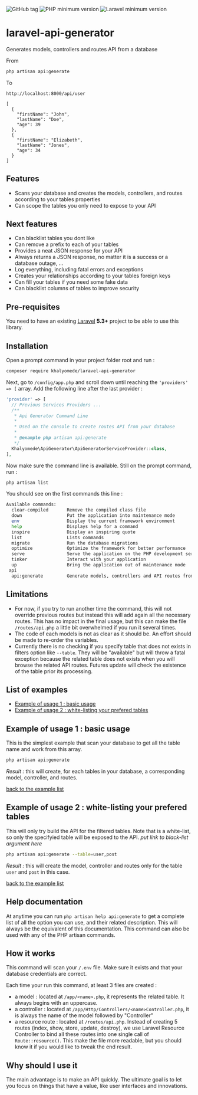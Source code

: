 ![GitHub tag](https://img.shields.io/github/tag/khalyomede/laravel-api-generator.svg)
![PHP minimum version](https://img.shields.io/badge/php-%3E%3D5.3.0-blue.svg)
![Laravel minimum version](https://img.shields.io/badge/laravel-%3E%3D5.3.0-orange.svg)

# laravel-api-generator
Generates models, controllers and routes API from a database

From

```bash
php artisan api:generate
```

To

```
http://localhost:8000/api/user
```
```
[
  {
    "firstName": "John",
    "lastName": "Doe",
    "age": 39
  },
  {
    "firstName": "Elizabeth",
    "lastName": "Jones",
    "age": 34
  }
]
```

## Features
- Scans your database and creates the models, controllers, and routes according to your tables properties
- Can scope the tables you only need to expose to your API

## Next features
- Can blacklist tables you dont like
- Can remove a prefix to each of your tables
- Provides a neat JSON response for your API
- Always returns a JSON response, no matter it is a success or a database outage, ...
- Log everything, including fatal errors and exceptions
- Creates your relationships according to your tables foreign keys
- Can fill your tables if you need some fake data
- Can blacklist columns of tables to improve security

## Pre-requisites
You need to have an existing [Laravel](https://laravel.com/) **5.3+** project to be able to use this library.

## Installation
Open a prompt command in your project folder root and run :
```bash
composer require khalyomede/laravel-api-generator
```
Next, go to `/config/app.php` and scroll down until reaching the `'providers' => [` array. Add the following line after the last provider :
```php
'provider' => [
  // Previous Services Providers ...  
  /**
   * Api Generator Command Line
   * 
   * Used on the console to create routes API from your database
   *
   * @example php artisan api:generate
   */
  Khalyomede\ApiGenerator\ApiGeneratorServiceProvider::class,
],
```
Now make sure the command line is available. Still on the prompt command, run :
```bash
php artisan list
```
You should see on the first commands this line :
```bash
Available commands:
  clear-compiled       Remove the compiled class file
  down                 Put the application into maintenance mode
  env                  Display the current framework environment
  help                 Displays help for a command
  inspire              Display an inspiring quote
  list                 Lists commands
  migrate              Run the database migrations
  optimize             Optimize the framework for better performance
  serve                Serve the application on the PHP development server
  tinker               Interact with your application
  up                   Bring the application out of maintenance mode
 api
  api:generate         Generate models, controllers and API routes from a database.
```

## Limitations
- For now, if you try to run another time the command, this will not override previous routes but instead this will add again all the necessary routes. This has no impact in the final usage, but this can make the file `/routes/api.php` a little bit overwhelmed if you run it several times.
- The code of each models is not as clear as it should be. An effort should be made to re-order the variables.
- Currently there is no checking if you specify table that does not exists in filters option like `--table`. They will be "available" but will throw a fatal exception because the related table does not exists when you will browse the related API routes. Futures update will check the existence of the table prior its processing.

## List of examples
- [Example of usage 1 : basic usage](#example-of-usage-1--basic-usage)
- [Example of usage 2 : white-listing your prefered tables](#example-of-usage-2--white-listing-your-prefered-tables)

## Example of usage 1 : basic usage
This is the simplest example that scan your database to get all the table name and work from this array.
```bash
php artisan api:generate
```
*Result :* this will create, for each tables in your database, a corresponding model, controller, and routes.

[back to the example list](#list-of-examples)
## Example of usage 2 : white-listing your prefered tables
This will only try build the API for the filtered tables. Note that is a white-list, so only the specifyied table will be exposed to the API. *put link to black-list argument here*
```bash
php artisan api:generate --table=user,post
```
*Result :* this will create the model, controller and routes only for the table `user` and `post` in this case.

[back to the example list](#list-of-examples)

## Help documentation
At anytime you can run `php artisan help api:generate` to get a complete list of all the option you can use, and their related description. This will always be the equivalent of this documentation. This command can also be used with any of the PHP artisan commands.
## How it works
This command will scan your `/.env` file. Make sure it exists and that your database credentials are correct.

Each time your run this command, at least 3 files are created :
- a model : located at `/app/<name>.php`, it represents the related table. It always begins with an uppercase.
- a controller : located at `/app/Http/Controllers/<name>Controller.php`, it is always the name of the model followed by "Controller"
- a resource route : located at `/routes/api.php`. Instead of creating 5 routes (index, show, store, update, destroy), we use Laravel Resource Controller to bind all these routes into one single call of `Route::resource()`. This make the file more readable, but you should know it if you would like to tweak the end result. 

## Why should I use it
The main advantage is to make an API quickly. The ultimate goal is to let you focus on things that have a value, like user interfaces and innovations.
